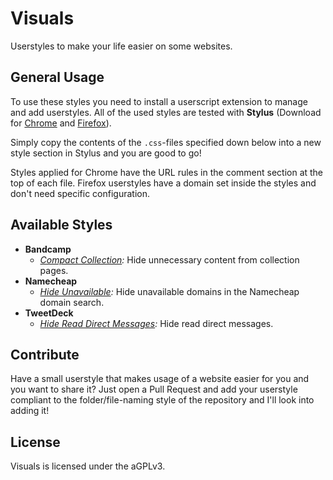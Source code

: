 # Visuals
Userstyles to make your life easier on some websites.

## General Usage

To use these styles you need to install a userscript extension to manage and add userstyles. All of the used styles are tested with **Stylus** (Download for [Chrome](https://chrome.google.com/webstore/detail/stylus/clngdbkpkpeebahjckkjfobafhncgmne) and [Firefox](https://addons.mozilla.org/en-US/firefox/addon/styl-us/)).

Simply copy the contents of the `.css`-files specified down below into a new style section in Stylus and you are good to go!

Styles applied for Chrome have the URL rules in the comment section at the top of each file. Firefox userstyles have a domain set inside the styles and don't need specific configuration.

## Available Styles

* **Bandcamp**
  * _[Compact Collection](https://github.com/pixeldesu/visuals/blob/master/bandcamp/collection/collection.css):_ Hide unnecessary content from collection pages.
* **Namecheap**
  * _[Hide Unavailable](https://github.com/pixeldesu/visuals/blob/master/namecheap/unavailable/unavailable.css):_ Hide unavailable domains in the Namecheap domain search.
* **TweetDeck**
  * _[Hide Read Direct Messages](https://github.com/pixeldesu/visuals/blob/master/tweetdeck/direct-messages/direct-messages.css):_ Hide read direct messages.

## Contribute

Have a small userstyle that makes usage of a website easier for you and you want to share it? Just open a Pull Request and add your userstyle compliant to the folder/file-naming style of the repository and I'll look into adding it!

## License

Visuals is licensed under the aGPLv3.
